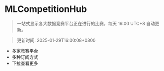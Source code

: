 # MLCompetitionHub

> 一站式显示各大数据竞赛平台正在进行的比赛，每天 16:00 UTC+8 自动更新。
  
> 更新时间: 2025-01-29T16:00:08+0800 

* 多家竞赛平台
* 多种订阅方式
* 下拉查看更多